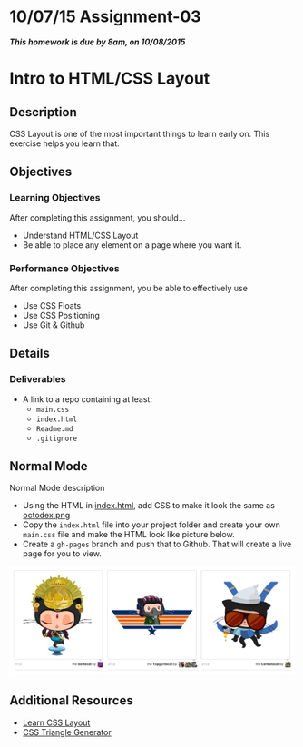 # 10/07/15 Assignment-03

___This homework is due by 8am, on 10/08/2015___

# Intro to HTML/CSS Layout

## Description

CSS Layout is one of the most important things to learn early on. This exercise helps you learn that.

## Objectives

### Learning Objectives

After completing this assignment, you should…

* Understand HTML/CSS Layout
* Be able to place any element on a page where you want it.


### Performance Objectives

After completing this assignment, you be able to effectively use

* Use CSS Floats
* Use CSS Positioning
* Use Git & Github


## Details

### Deliverables

* A link to a repo containing at least:
  * `main.css`
  * `index.html`
  * `Readme.md`
  * `.gitignore`


## Normal Mode
Normal Mode description
            
* Using the HTML in [index.html](./index.html), add CSS to make it look the same as [octodex.png](./octodex.png)
* Copy the `index.html` file into your project folder and create your own `main.css` file and make the HTML look like picture below.
* Create a `gh-pages` branch and push that to Github. That will create a live page for you to view.

![Octocats](octodex.png)

## Additional Resources

- [Learn CSS Layout](http://learnlayout.com/)
- [CSS Triangle Generator](http://apps.eky.hk/css-triangle-generator/)